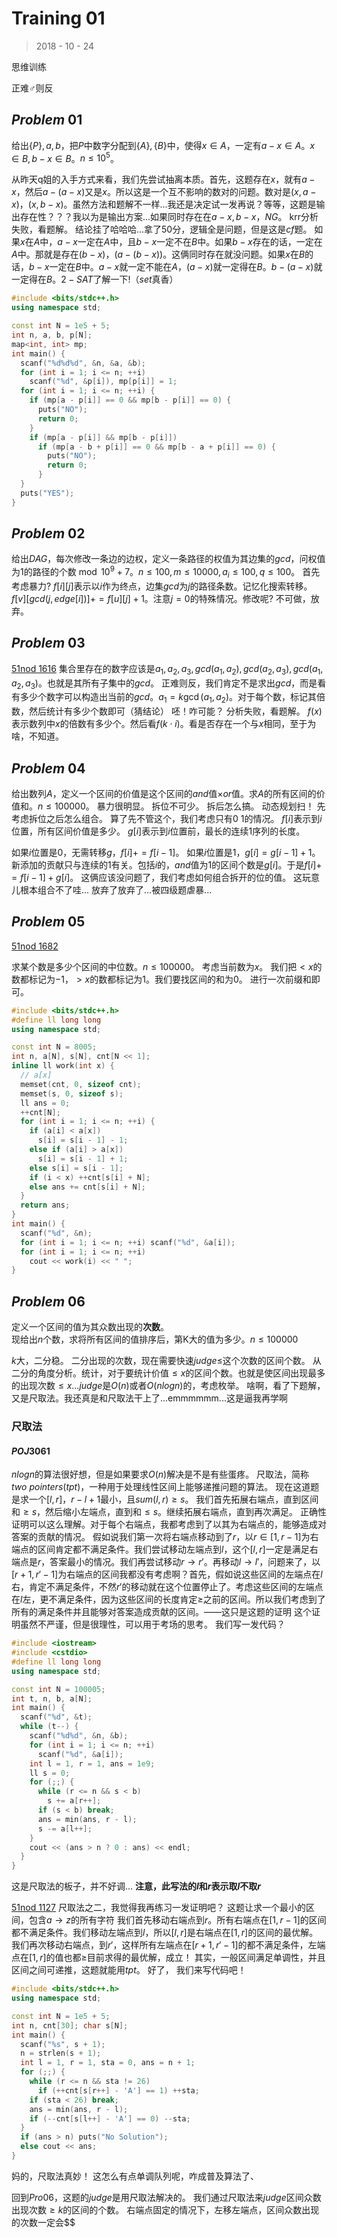 # Training 01

> 2018 - 10 - 24

思维训练

正难♂则反

## $Problem \ 01$

给出$\{P\}, a, b$，把$P$中数字分配到$\{A\}, \{B\}$中，使得$x \in {A}$，一定有$a - x \in {A}$。$x \in B, b - x \in B$。$n \le 10^5$。

从昨天q姐的入手方式来看，我们先尝试抽离本质。首先，这题存在$x$，就有$a - x$，然后$a - (a - x)$又是$x$。所以这是一个互不影响的数对的问题。数对是$(x, a - x)$，$(x, b - x)$。虽然方法和题解不一样...我还是决定试一发再说？等等，这题是输出存在性？？？我以为是输出方案...如果同时存在在$a - x, b - x$，$NG$。
krr分析失败，看题解。
结论挂了哈哈哈...拿了50分，逻辑全是问题，但是这是$cf$题。
如果$x$在$A$中，$a - x$一定在$A$中，且$b - x$一定不在$B$中。如果$b - x$存在的话，一定在$A$中。那就是存在$(b - x)$，$(a - (b - x))$。这俩同时存在就没问题。如果$x$在$B$的话，$b - x$一定在$B$中。$a - x$就一定不能在$A$，$(a - x)$就一定得在$B$。$b - (a - x)$就一定得在$B$。$2-SAT$了解一下!（$set$真香）

```cpp
#include <bits/stdc++.h>
using namespace std;

const int N = 1e5 + 5;
int n, a, b, p[N];
map<int, int> mp;
int main() {
  scanf("%d%d%d", &n, &a, &b);
  for (int i = 1; i <= n; ++i)
    scanf("%d", &p[i]), mp[p[i]] = 1;
  for (int i = 1; i <= n; ++i) {
    if (mp[a - p[i]] == 0 && mp[b - p[i]] == 0) {
      puts("NO");
      return 0;
    }
    if (mp[a - p[i]] && mp[b - p[i]])
      if (mp[a - b + p[i]] == 0 && mp[b - a + p[i]] == 0) {
        puts("NO");
        return 0;
      }
  }
  puts("YES");
}
```

## $Problem \ 02$

给出$DAG$，每次修改一条边的边权，定义一条路径的权值为其边集的$gcd$，问权值为$1$的路径的个数$\bmod 10^9 + 7$。$n \le 100, m \le 10000, a_i \le 100, q \le 100$。
首先考虑暴力?
$f[i][j]$表示以$i$作为终点，边集$gcd$为$j$的路径条数。记忆化搜索转移。$f[v][gcd(j, edge[i])] += f[u][j] + 1$。注意$j = 0$的特殊情况。修改呢?
不可做，放弃。

## $Problem \ 03$

[51nod 1616](http://www.51nod.com/onlineJudge/questionCode.html#!problemId=1616)
集合里存在的数字应该是$a_1, a_2, a_3, gcd(a_1, a_2), gcd(a_2, a_3), gcd(a_1, a_2, a_3)$。也就是其所有子集中的$gcd$。
正难则反，我们肯定不是求出$gcd$，而是看有多少个数字可以构造出当前的$gcd$。$a_1 = k \gcd(a_1, a_2)$。对于每个数，标记其倍数，然后统计有多少个数即可（猜结论）
呸！咋可能？
分析失败，看题解。
$f(x)$表示数列中$x$的倍数有多少个。然后看$f(k \cdot i)$。看是否存在一个与$x$相同，至于为啥，不知道。

## $Problem \ 04$

给出数列$A$，定义一个区间的价值是这个区间的$and$值$\times$$or$值。求$A$的所有区间的价值和。$n \le 100000$。
暴力很明显。
拆位不可少。
拆后怎么搞。
动态规划扫！
先考虑拆位之后怎么组合。
算了先不管这个，我们考虑只有$0 \ 1$的情况。
$f[i]$表示到$i$位置，所有区间价值是多少。
$g[i]$表示到$i$位置前，最长的连续$1$序列的长度。

如果$i$位置是$0$，无需转移$g$，$f[i] += f[i - 1]$。
如果$i$位置是$1$，$g[i] = g[i - 1] + 1$。
新添加的贡献只与连续的$1$有关。包括$i$的，$and$值为$1$的区间个数是$g[i]$。于是$f[i] += f[i - 1] + g[i]$。
这俩应该没问题了，我们考虑如何组合拆开的位的值。
这玩意儿根本组合不了哇...
放弃了放弃了...被四级题虐暴...

## $Problem \ 05$

[51nod 1682](https://www.51nod.com/onlineJudge/questionCode.html#!problemId=1682)

求某个数是多少个区间的中位数。$n \le 100000$。
考虑当前数为$x$。
我们把$< x$的数都标记为$-1$，$> x$的数都标记为$1$。我们要找区间的和为$0$。	进行一次前缀和即可。
```cpp
#include <bits/stdc++.h>
#define ll long long
using namespace std;

const int N = 8005;
int n, a[N], s[N], cnt[N << 1];
inline ll work(int x) {
  // a[x]
  memset(cnt, 0, sizeof cnt);
  memset(s, 0, sizeof s);
  ll ans = 0;
  ++cnt[N];
  for (int i = 1; i <= n; ++i) {
    if (a[i] < a[x])
      s[i] = s[i - 1] - 1;
    else if (a[i] > a[x])
      s[i] = s[i - 1] + 1;
    else s[i] = s[i - 1];
    if (i < x) ++cnt[s[i] + N];
    else ans += cnt[s[i] + N];
  }
  return ans;
}
int main() {
  scanf("%d", &n);
  for (int i = 1; i <= n; ++i) scanf("%d", &a[i]);
  for (int i = 1; i <= n; ++i)
    cout << work(i) << " ";
}
```

## $Problem \ 06$

定义一个区间的值为其众数出现的**次数**。  
现给出$n$个数，求将所有区间的值排序后，第K大的值为多少。$n \le 100000$

$k$大，二分稳。
二分出现的次数，现在需要快速$judge$$\le$这个次数的区间个数。
从二分的角度分析。统计，对于要统计价值$\le x$的区间个数。也就是使区间出现最多的出现次数$\le x$...$judge$是$O(n)$或者$O(nlogn)$的，考虑枚举。
啥啊，看了下题解，又是尺取法。我还真是和尺取法干上了...emmmmmm...这是逼我再学啊

### 尺取法

#### $POJ3061$

$nlogn$的算法很好想，但是如果要求$O(n)$解决是不是有些蛋疼。
尺取法，简称$two \ pointers(tpt)$，一种用于处理线性区间上能够递推问题的算法。
现在这道题是求一个$[l, r]$，$r - l + 1$最小，且$sum(l, r)\ge s$。
我们首先拓展右端点，直到区间和$\ge s$，然后缩小左端点，直到和$\le s$。继续拓展右端点，直到再次满足。
正确性证明可以这么理解。对于每个右端点，我都考虑到了以其为右端点的，能够造成对答案的贡献的情况。
假如说我们第一次将右端点移动到了$r$，以$r \in [1, r - 1]$为右端点的区间肯定都不满足条件。我们尝试移动左端点到$l$，这个$[l, r]$一定是满足右端点是$r$，答案最小的情况。我们再尝试移动$r \rightarrow r'$。再移动$l \rightarrow l'$，问题来了，以$[r +1, r' - 1]$为右端点的区间我都没有考虑啊？首先，假如说这些区间的左端点在$l$右，肯定不满足条件，不然$r'$的移动就在这个位置停止了。考虑这些区间的左端点在$l$左，更不满足条件，因为这些区间的长度肯定$\ge$之前的区间。所以我们考虑到了所有的满足条件并且能够对答案造成贡献的区间。——这只是这题的证明
这个证明虽然不严谨，但是很理性，可以用于考场的思考。
我们写一发代码？
```cpp
#include <iostream>
#include <cstdio>
#define ll long long
using namespace std;

const int N = 100005;
int t, n, b, a[N];
int main() {
  scanf("%d", &t);
  while (t--) {
    scanf("%d%d", &n, &b);
    for (int i = 1; i <= n; ++i)
      scanf("%d", &a[i]);
    int l = 1, r = 1, ans = 1e9;
    ll s = 0;
    for (;;) {
      while (r <= n && s < b)
        s += a[r++];
      if (s < b) break;
      ans = min(ans, r - l);
      s -= a[l++];
    }
    cout << (ans > n ? 0 : ans) << endl;
  }
}
```
这是尺取法的板子，并不好调...
**注意，此写法的$l$和$r$表示取$l$不取$r$**

[51nod 1127](https://www.51nod.com/onlineJudge/questionCode.html#!problemId=1127)
尺取法之二，我觉得我再练习一发证明吧？
这题让求一个最小的区间，包含$a \rightarrow z$的所有字符
我们首先移动右端点到$r$。所有右端点在$[1, r - 1]$的区间都不满足条件。我们移动左端点到$l$，所以$[l, r]$是右端点在$[1, r]$的区间的最优解。我们再次移动右端点，到$r'$，这样所有左端点在$[r +1, r' - 1]$的都不满足条件，左端点在$[1, r]$的值也都$\ge$目前求得的最优解，成立！
其实，一般区间满足单调性，并且区间之间可递推，这题就能用$tpt$。
好了， 我们来写代码吧！

```cpp
#include <bits/stdc++.h>
using namespace std;

const int N = 1e5 + 5;
int n, cnt[30]; char s[N];
int main() {
  scanf("%s", s + 1);
  n = strlen(s + 1);
  int l = 1, r = 1, sta = 0, ans = n + 1;
  for (;;) {
    while (r <= n && sta != 26)
      if (++cnt[s[r++] - 'A'] == 1) ++sta;
    if (sta < 26) break;
    ans = min(ans, r - l);
    if (--cnt[s[l++] - 'A'] == 0) --sta;
  }
  if (ans > n) puts("No Solution");
  else cout << ans;
}
```

妈的，尺取法真妙！
这怎么有点单调队列呢，咋成普及算法了、

回到$Pro06$，这题的$judge$是用尺取法解决的。
我们通过尺取法来$judge$区间众数出现次数$\ge k$的区间的个数。
右端点固定的情况下，左移左端点，区间众数出现的次数一定会$$

<!--stackedit_data:
eyJoaXN0b3J5IjpbMTI5NjYyMjE2MSwxMzk2OTA0NzcxLC01OD
cxODc3NjEsLTIwMTkyNTc0MjVdfQ==
-->